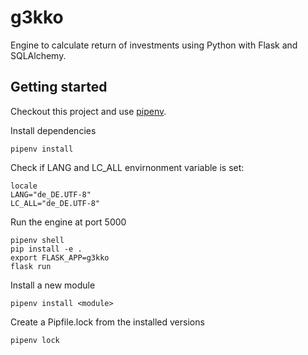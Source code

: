 g3kko
=====

Engine to calculate return of investments using Python with Flask and SQLAlchemy.

Getting started
---------------
Checkout this project and use [pipenv](https://docs.pipenv.org).

Install dependencies

    pipenv install

Check if LANG and LC_ALL envirnonment variable is set:

    locale
    LANG="de_DE.UTF-8"
    LC_ALL="de_DE.UTF-8"

Run the engine at port 5000

    pipenv shell
    pip install -e .
    export FLASK_APP=g3kko
    flask run

Install a new module

    pipenv install <module>

Create a Pipfile.lock from the installed versions

    pipenv lock
